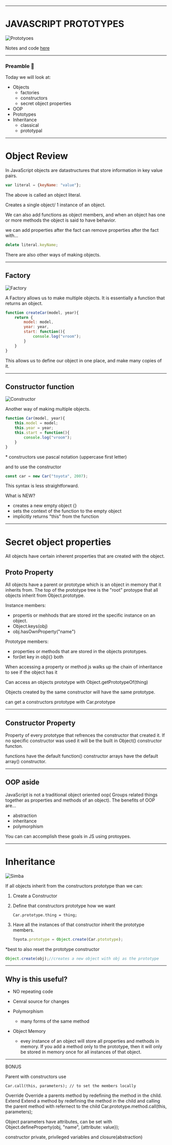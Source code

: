 
---

# JAVASCRIPT PROTOTYPES

![Prototyoes](https://raw.githubusercontent.com/tborsa/LighthouseLabs/master/lectures/Week6/Day5/lecture/assets/homercar.gif)

Notes and code [here](https://github.com/tborsa/LighthouseLabs/tree/master/lectures/Week1/Day5/lecture)

---


### Preamble 📢

Today we will look at:

- Objects   
    - factories
    - constructors
    - secret object properties
- OOP
- Prototypes
- Inheritance  
    - classical
    - prototypal


---

# Object Review

In JavaScript objects are datastructures that store information in key value pairs. 

```javascript
var literal = {keyName: "value"};
```

The above is called an object literal. 

Creates a single object/ 1 instance of an object.

We can also add functions as object members, and when an object has one or more methods the object is said to have behavior.

we can add properties after the fact
can remove properties after the fact with...

```javascript
delete literal.keyName;
```

There are also other ways of making objects. 

---

## Factory

![Factory](https://raw.githubusercontent.com/tborsa/LighthouseLabs/master/lectures/Week6/Day5/lecture/assets/factory.png)


A Factory allows us to make multiple objects. It is essentially a function that returns an object.

```javascript
function createCar(model, year){
    return {
        model: model,
        year: year,
        start: function(){
            console.log("vroom");
        }
    }
}
```

This allows us to define our object in one place, and make many copies of it. 

---

## Constructor function

![Constructor](https://raw.githubusercontent.com/tborsa/LighthouseLabs/master/lectures/Week6/Day5/lecture/assets/bob.jpg)

Another way of making multiple objects. 


```javascript
function Car(model, year){
    this.model = model;
    this.year = year;
    this.start = function(){
        console.log("vroom");
    }
}
```
\* constructors use pascal notation (uppercase first letter)

and to use the constructor

```javascript
const car = new Car("toyota", 2007);
```

This syntax is less straightforward.

What is NEW?

- creates a new empty object {}
- sets the context of the function to the empty object
- implicitly returns "this" from the function

---

# Secret object properties

All objects have certain inherent properties that are created with the object.

## Proto Property

All objects have a parent or prototype which is 
an object in memory that it inherits from.
The top of the prototype tree is the "root" protoype that all objects inherit from Object.prototype.

Instance members: 
- propertis or mehhods that are stored int the specific instance on an object. 
- Object.keys(obj)
- obj.hasOwnProperty("name")

Prototype members: 
- properties or methods that are stored in the objects prototypes. 
- for(let key in obj){} both

When accessing a property or method js walks up the chain of inheritance to see if the object has it

Can access an objects prototype with Object.getPrototypeOf(thing)

Objects created by the same constructor will have the same prototype.

can get a constructors prototype with Car.prototype

---

## Constructor Property 

Property of every prototype that refrences the constructor that created it.
If no specific constructor was used it will be the built in Object() constructor functon. 

functions have the default function() constructor
arrays have the default array() constructor.

---

## OOP aside

JavaScript is not a traditional object oriented oop( Groups related things together as properties and methods of an object).
The benefits of OOP are...

- abstraction 
- inheritance 
- polymorphism

You can can accomplish these goals in JS using protoypes.

---

# Inheritance

![Simba](https://raw.githubusercontent.com/tborsa/LighthouseLabs/master/lectures/Week6/Day5/lecture/assets/simba.jpg)


If all objects inherit from the constructors prototype than we can:
1. Create a Constructor
2. Define that constructors prototype how we want

    ```JavaSript
    Car.prototype.thing = thing;
    ````
3. Have all the instances of that constructor inherit the prototype members. 
    ```JavaScript
    Toyota.prototype = Object.create(Car.ptototype);
    ```

*best to also reset the prototype constructor

```JavaScript
Object.create(obj);//creates a new object with obj as the prototype
```
---

## Why is this useful?

- NO repeating code

- Cenral source for changes

- Polymorphism
    - many forms of the same method

- Object Memory
    - evey instance of an object will store all properties and methods in memory.
    If you add a method only to the prototype, then it will only be stored in memory once for all instances of that object. 


---

BONUS

Parent with constructors use

    Car.call(this, parameters); // to set the members locally

Override
    Override a parents method by redefining the method in the child.
Extend
    Extend a  method by redefining the method in the child and calling the parent method with refernect to the child Car.prototype.method.call(this, parameters);

Object parameters have attributes, can be set with Object.defineProperty(obj, "name", {attribute: value});

constructor private, privileged variables and closure(abstraction)





